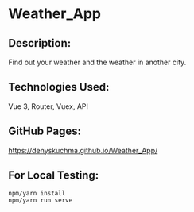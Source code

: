 # Weather_App

## Description:
Find out your weather and the weather in another city.

## Technologies Used:
Vue 3, Router, Vuex, API

## GitHub Pages:
https://denyskuchma.github.io/Weather_App/

## For Local Testing:
```
npm/yarn install
npm/yarn run serve
```

